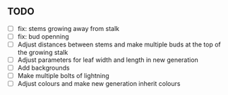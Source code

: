 ## TODO
  - [ ] fix: stems growing away from stalk
  - [ ] fix: bud openning
  - [ ] Adjust distances between stems and make multiple buds at the top of the growing stalk
  - [ ] Adjust parameters for leaf width and length in new generation
  - [ ] Add backgrounds
  - [ ] Make multiple bolts of lightning
  - [ ] Adjust colours and make new generation inherit colours 
